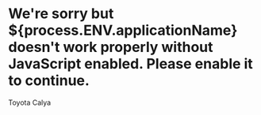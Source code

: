 # <noscript>We're sorry but ${process.ENV.applicationName} doesn't work properly without JavaScript enabled. Please enable it to continue.</noscript>
Toyota Calya
